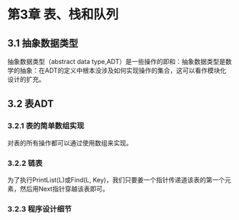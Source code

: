 # 第3章 表、栈和队列 #

## 3.1 抽象数据类型 ##
抽象数据类型（abstract data type,ADT）是一些操作的即和：抽象数据类型是数学的抽象：在ADT的定义中根本没涉及如何实现操作的集合，这可以看作模块化设计的扩充。

## 3.2 表ADT ##

### 3.2.1 表的简单数组实现 ###
对表的所有操作都可以通过使用数组来实现。

### 3.2.2 链表 ###
为了执行PrintList(L)或Find(L, Key)，我们只要姜一个指针传递道该表的第一个元素，然后用Next指针穿越该表即可。
### 3.2.3 程序设计细节 ###